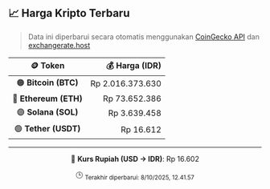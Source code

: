 

<!-- HARGA_KRIPTO -->
## 📈 Harga Kripto Terbaru

> Data ini diperbarui secara otomatis menggunakan [CoinGecko API](https://www.coingecko.com/) dan [exchangerate.host](https://exchangerate.host/)

<div align="center">

| 🪙 Token | 💰 Harga (IDR) |
|:------:|---------------:|
| 🟠 **Bitcoin (BTC)**   | Rp 2.016.373.630 |
| 🔵 **Ethereum (ETH)**  | Rp 73.652.386 |
| 🟣 **Solana (SOL)**    | Rp 3.639.458 |
| 🟢 **Tether (USDT)**   | Rp 16.612 |

---

💱 **Kurs Rupiah (USD → IDR)**: Rp 16.602

🕒 <sub>Terakhir diperbarui: 8/10/2025, 12.41.57</sub>

</div>
<!-- /HARGA_KRIPTO -->